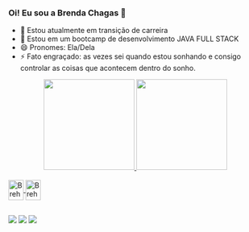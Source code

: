 ### Oi! Eu sou a Brenda Chagas 👋
- 🔭 Estou atualmente em transição de carreira
- 🌱 Estou em um bootcamp de desenvolvimento JAVA FULL STACK
- 😄 Pronomes: Ela/Dela
- ⚡ Fato engraçado: as vezes sei quando estou sonhando e consigo controlar as coisas que acontecem dentro do sonho.


<div align="center">
  <a href="https://github.com/brehchs">
  <img height="180em" src="https://github-readme-stats.vercel.app/api?username=brehchs&show_icons=true&theme=cobalt&include_all_commits=true&count_private=true"/>
  <img height="180em" src="https://github-readme-stats.vercel.app/api/top-langs/?username=brehchs&layout=compact&langs_count=7&theme=cobalt"/>
</div>
 
 <div style="display: inline_block"><br>
  <img align="center" alt="Breh-Js" height="40" width="30" src="https://cdn.jsdelivr.net/gh/devicons/devicon/icons/javascript/javascript-plain.svg">
  <img align="center" alt="Breh-React" height="40" width="30" src="https://cdn.jsdelivr.net/gh/devicons/devicon/icons/react/react-original-wordmark.svg">
</div>

  ##
  
  <div> 
  <a href="https://www.instagram.com/brehchs/" target="_blank"><img src="https://img.shields.io/badge/-Instagram-%23E4405F?style=for-the-badge&logo=instagram&logoColor=white" target="_blank"></a>
 <a href="https://discord.gg/970438663114735727" target="_blank"><img src="https://img.shields.io/badge/Discord-7289DA?style=for-the-badge&logo=discord&logoColor=white" target="_blank"></a> 
  <a href="https://www.linkedin.com/in/brenda-chagas-667aa3233/" target="_blank"><img src="https://img.shields.io/badge/-LinkedIn-%230077B5?style=for-the-badge&logo=linkedin&logoColor=white" target="_blank"></a> 
  
 
</div>
